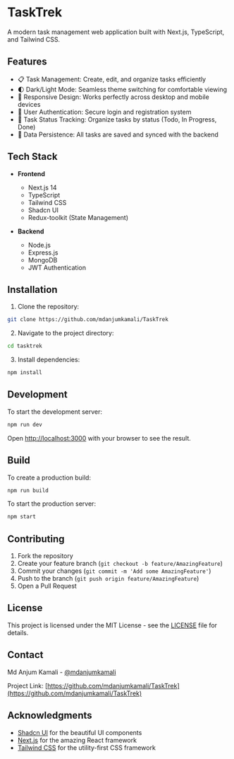 # TaskTrek

A modern task management web application built with Next.js, TypeScript, and Tailwind CSS.

## Features

- 📋 Task Management: Create, edit, and organize tasks efficiently
- 🌓 Dark/Light Mode: Seamless theme switching for comfortable viewing
- 📱 Responsive Design: Works perfectly across desktop and mobile devices
- 🔐 User Authentication: Secure login and registration system
- 🎯 Task Status Tracking: Organize tasks by status (Todo, In Progress, Done)
- 💾 Data Persistence: All tasks are saved and synced with the backend

## Tech Stack

- **Frontend**

  - Next.js 14
  - TypeScript
  - Tailwind CSS
  - Shadcn UI
  - Redux-toolkit (State Management)

- **Backend**
  - Node.js
  - Express.js
  - MongoDB
  - JWT Authentication

## Installation

1. Clone the repository:

```bash
git clone https://github.com/mdanjumkamali/TaskTrek
```

2. Navigate to the project directory:

```bash
cd tasktrek
```

3. Install dependencies:

```bash
npm install
```

## Development

To start the development server:

```bash
npm run dev
```

Open [http://localhost:3000](http://localhost:3000) with your browser to see the result.

## Build

To create a production build:

```bash
npm run build
```

To start the production server:

```bash
npm start
```

## Contributing

1. Fork the repository
2. Create your feature branch (`git checkout -b feature/AmazingFeature`)
3. Commit your changes (`git commit -m 'Add some AmazingFeature'`)
4. Push to the branch (`git push origin feature/AmazingFeature`)
5. Open a Pull Request

## License

This project is licensed under the MIT License - see the [LICENSE](LICENSE) file for details.

## Contact

Md Anjum Kamali - [@mdanjumkamali](https://github.com/mdanjumkamali)

Project Link: [https://github.com/mdanjumkamali/TaskTrek](https://github.com/mdanjumkamali/TaskTrek)

## Acknowledgments

- [Shadcn UI](https://ui.shadcn.com/) for the beautiful UI components
- [Next.js](https://nextjs.org/) for the amazing React framework
- [Tailwind CSS](https://tailwindcss.com/) for the utility-first CSS framework
